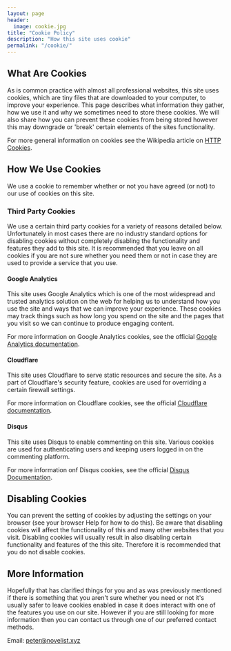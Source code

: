 ```yaml
---
layout: page
header:
  image: cookie.jpg
title: "Cookie Policy"
description: "How this site uses cookie"
permalink: "/cookie/"
---
```


## What Are Cookies

As is common practice with almost all professional websites, this site uses cookies, which are tiny files that are downloaded to your computer, to improve your experience. This page describes what information they gather, how we use it and why we sometimes need to store these cookies. We will also share how you can prevent these cookies from being stored however this may downgrade or 'break' certain elements of the sites functionality.

For more general information on cookies see the Wikipedia article on [HTTP Cookies](https://en.wikipedia.org/wiki/HTTP_cookie).

## How We Use Cookies

We use a cookie to remember whether or not you have agreed (or not) to our use of cookies on this site.

### Third Party Cookies

We use a certain third party cookies for a variety of reasons detailed below. Unfortunately in most cases there are no industry standard options for disabling cookies without completely disabling the functionality and features they add to this site. It is recommended that you leave on all cookies if you are not sure whether you need them or not in case they are used to provide a service that you use.

#### Google Analytics

This site uses Google Analytics which is one of the most widespread and trusted analytics solution on the web for helping us to understand how you use the site and ways that we can improve your experience. These cookies may track things such as how long you spend on the site and the pages that you visit so we can continue to produce engaging content.

For more information on Google Analytics cookies, see the official [Google Analytics documentation](https://developers.google.com/analytics/devguides/collection/analyticsjs/cookie-usage).

#### Cloudflare

This site uses Cloudflare to serve static resources and secure the site. As a part of Cloudflare's security feature, cookies are used for overriding a certain firewall settings.

For more information on Cloudflare cookies, see the official [Cloudflare documentation](https://support.cloudflare.com/hc/en-us/articles/200170156-What-does-the-CloudFlare-cfduid-cookie-do-).

#### Disqus

This site uses Disqus to enable commenting on this site. Various cookies are used for authenticating users and keeping users logged in on the commenting platform.

For more information onf Disqus cookies, see the official [Disqus Documentation](https://help.disqus.com/customer/portal/articles/466235-use-of-cookies).

## Disabling Cookies

You can prevent the setting of cookies by adjusting the settings on your browser (see your browser Help for how to do this). Be aware that disabling cookies will affect the functionality of this and many other websites that you visit. Disabling cookies will usually result in also disabling certain functionality and features of the this site. Therefore it is recommended that you do not disable cookies.


## More Information

Hopefully that has clarified things for you and as was previously mentioned if there is something that you aren't sure whether you need or not it's usually safer to leave cookies enabled in case it does interact with one of the features you use on our site. However if you are still looking for more information then you can contact us through one of our preferred contact methods.

Email: [peter@novelist.xyz](mailto:peter@novelist.xyz)

